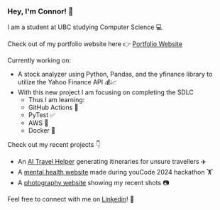 ### Hey, I'm Connor! 👋
I am a student at UBC studying Computer Science 💻

Check out of my portfolio website here 👉 [Portfolio Website](https://www.youngconnor.com)

Currently working on:
- A stock analyzer using Python, Pandas, and the yfinance library to utilize the Yahoo Finance API 💰📈
- With this new project I am focusing on completing the SDLC
  - Thus I am learning:
  -  GitHub Actions 🚀
  -  PyTest ✅
  -  AWS 📡
  -  Docker 🐋

Check out my recent projects 👇
- An [AI Travel Helper](https://github.com/youngconnorr/PathFinder/) generating itineraries for unsure travellers ✈️
- A [mental health website](https://mindfit.netlify.app/) made during youCode 2024 hackathon 🏋️
- A [photography website](https://cyoungphotos.netlify.app) showing my recent shots 📷



Feel free to connect with me on [Linkedin](https://www.linkedin.com/in/connor-youngg)! 🙂

<!--
**youngconnorr/youngconnorr** is a ✨ _special_ ✨ repository because its `README.md` (this file) appears on your GitHub profile.

Here are some ideas to get you started:

- 🔭 I’m currently working on ...
- 🌱 I’m currently learning ...
- 👯 I’m looking to collaborate on ...
- 🤔 I’m looking for help with ...
- 💬 Ask me about ...
- 📫 How to reach me: ...
- 😄 Pronouns: ...
- ⚡ Fun fact: ...
-->
